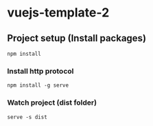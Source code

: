 # vuejs-template-2

## Project setup (Install packages)
```
npm install
```

### Install http protocol
```
npm install -g serve
```

### Watch project (dist folder)
```
serve -s dist
```
